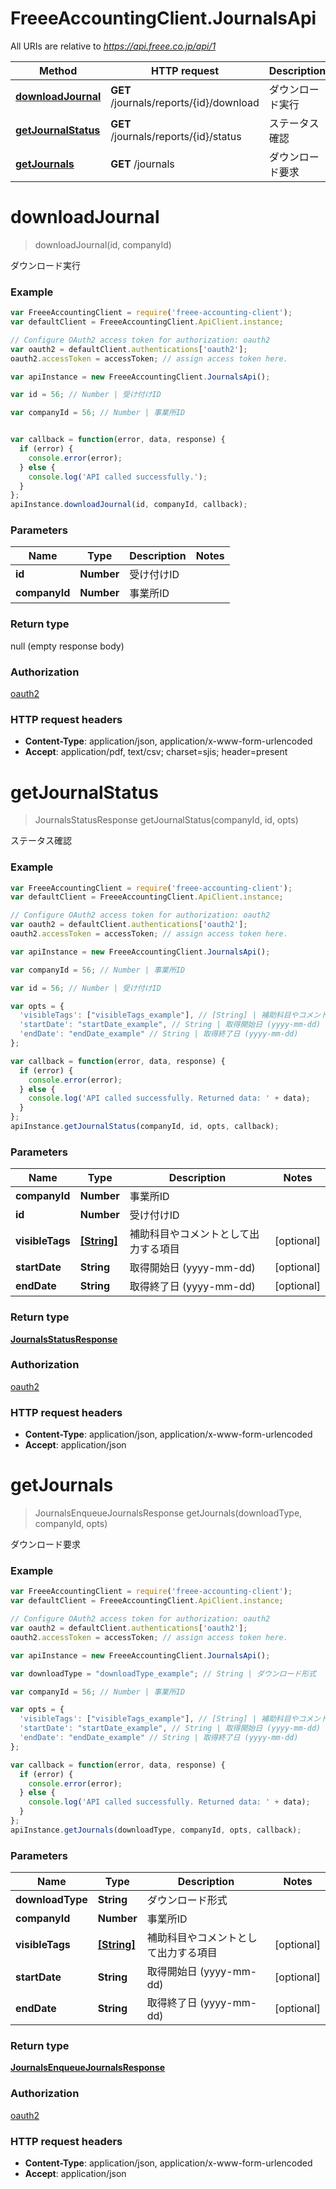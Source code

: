 # FreeeAccountingClient.JournalsApi

All URIs are relative to *https://api.freee.co.jp/api/1*

Method | HTTP request | Description
------------- | ------------- | -------------
[**downloadJournal**](JournalsApi.md#downloadJournal) | **GET** /journals/reports/{id}/download | ダウンロード実行
[**getJournalStatus**](JournalsApi.md#getJournalStatus) | **GET** /journals/reports/{id}/status | ステータス確認
[**getJournals**](JournalsApi.md#getJournals) | **GET** /journals | ダウンロード要求


<a name="downloadJournal"></a>
# **downloadJournal**
> downloadJournal(id, companyId)

ダウンロード実行



### Example
```javascript
var FreeeAccountingClient = require('freee-accounting-client');
var defaultClient = FreeeAccountingClient.ApiClient.instance;

// Configure OAuth2 access token for authorization: oauth2
var oauth2 = defaultClient.authentications['oauth2'];
oauth2.accessToken = accessToken; // assign access token here.

var apiInstance = new FreeeAccountingClient.JournalsApi();

var id = 56; // Number | 受け付けID

var companyId = 56; // Number | 事業所ID


var callback = function(error, data, response) {
  if (error) {
    console.error(error);
  } else {
    console.log('API called successfully.');
  }
};
apiInstance.downloadJournal(id, companyId, callback);
```

### Parameters

Name | Type | Description  | Notes
------------- | ------------- | ------------- | -------------
 **id** | **Number**| 受け付けID | 
 **companyId** | **Number**| 事業所ID | 

### Return type

null (empty response body)

### Authorization

[oauth2](../README.md#oauth2)

### HTTP request headers

 - **Content-Type**: application/json, application/x-www-form-urlencoded
 - **Accept**: application/pdf, text/csv; charset=sjis; header=present

<a name="getJournalStatus"></a>
# **getJournalStatus**
> JournalsStatusResponse getJournalStatus(companyId, id, opts)

ステータス確認



### Example
```javascript
var FreeeAccountingClient = require('freee-accounting-client');
var defaultClient = FreeeAccountingClient.ApiClient.instance;

// Configure OAuth2 access token for authorization: oauth2
var oauth2 = defaultClient.authentications['oauth2'];
oauth2.accessToken = accessToken; // assign access token here.

var apiInstance = new FreeeAccountingClient.JournalsApi();

var companyId = 56; // Number | 事業所ID

var id = 56; // Number | 受け付けID

var opts = { 
  'visibleTags': ["visibleTags_example"], // [String] | 補助科目やコメントとして出力する項目
  'startDate': "startDate_example", // String | 取得開始日 (yyyy-mm-dd)
  'endDate': "endDate_example" // String | 取得終了日 (yyyy-mm-dd)
};

var callback = function(error, data, response) {
  if (error) {
    console.error(error);
  } else {
    console.log('API called successfully. Returned data: ' + data);
  }
};
apiInstance.getJournalStatus(companyId, id, opts, callback);
```

### Parameters

Name | Type | Description  | Notes
------------- | ------------- | ------------- | -------------
 **companyId** | **Number**| 事業所ID | 
 **id** | **Number**| 受け付けID | 
 **visibleTags** | [**[String]**](String.md)| 補助科目やコメントとして出力する項目 | [optional] 
 **startDate** | **String**| 取得開始日 (yyyy-mm-dd) | [optional] 
 **endDate** | **String**| 取得終了日 (yyyy-mm-dd) | [optional] 

### Return type

[**JournalsStatusResponse**](JournalsStatusResponse.md)

### Authorization

[oauth2](../README.md#oauth2)

### HTTP request headers

 - **Content-Type**: application/json, application/x-www-form-urlencoded
 - **Accept**: application/json

<a name="getJournals"></a>
# **getJournals**
> JournalsEnqueueJournalsResponse getJournals(downloadType, companyId, opts)

ダウンロード要求



### Example
```javascript
var FreeeAccountingClient = require('freee-accounting-client');
var defaultClient = FreeeAccountingClient.ApiClient.instance;

// Configure OAuth2 access token for authorization: oauth2
var oauth2 = defaultClient.authentications['oauth2'];
oauth2.accessToken = accessToken; // assign access token here.

var apiInstance = new FreeeAccountingClient.JournalsApi();

var downloadType = "downloadType_example"; // String | ダウンロード形式

var companyId = 56; // Number | 事業所ID

var opts = { 
  'visibleTags': ["visibleTags_example"], // [String] | 補助科目やコメントとして出力する項目
  'startDate': "startDate_example", // String | 取得開始日 (yyyy-mm-dd)
  'endDate': "endDate_example" // String | 取得終了日 (yyyy-mm-dd)
};

var callback = function(error, data, response) {
  if (error) {
    console.error(error);
  } else {
    console.log('API called successfully. Returned data: ' + data);
  }
};
apiInstance.getJournals(downloadType, companyId, opts, callback);
```

### Parameters

Name | Type | Description  | Notes
------------- | ------------- | ------------- | -------------
 **downloadType** | **String**| ダウンロード形式 | 
 **companyId** | **Number**| 事業所ID | 
 **visibleTags** | [**[String]**](String.md)| 補助科目やコメントとして出力する項目 | [optional] 
 **startDate** | **String**| 取得開始日 (yyyy-mm-dd) | [optional] 
 **endDate** | **String**| 取得終了日 (yyyy-mm-dd) | [optional] 

### Return type

[**JournalsEnqueueJournalsResponse**](JournalsEnqueueJournalsResponse.md)

### Authorization

[oauth2](../README.md#oauth2)

### HTTP request headers

 - **Content-Type**: application/json, application/x-www-form-urlencoded
 - **Accept**: application/json

